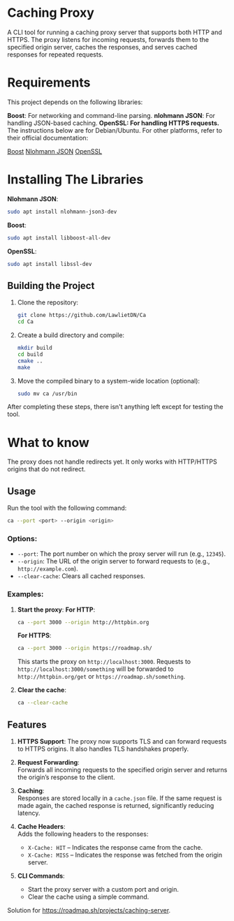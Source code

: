 
# **Caching Proxy**

A CLI tool for running a caching proxy server that supports both HTTP and HTTPS. The proxy listens for incoming requests, forwards them to the specified origin server, caches the responses, and serves cached responses for repeated requests.

# **Requirements**
This project depends on the following libraries:

**Boost**: For networking and command-line parsing.
**nlohmann JSON**: For handling JSON-based caching.
**OpenSSL: For handling HTTPS requests.**
The instructions below are for Debian/Ubuntu. For other platforms, refer to their official documentation:

[Boost](https://www.boost.org/users/download)
[Nlohmann JSON](https://github.com/nlohmann/json)
[OpenSSL](https://openssl-library.org/source/)

# **Installing The Libraries**
**Nlohmann JSON**:
```bash
sudo apt install nlohmann-json3-dev
```
**Boost**:
```bash
sudo apt install libboost-all-dev
```
**OpenSSL**:
```bash
sudo apt install libssl-dev
```
## **Building the Project**

1. Clone the repository:
   ```bash
   git clone https://github.com/LawlietDN/Ca
   cd Ca
   ```

2. Create a build directory and compile:
   ```bash
   mkdir build
   cd build
   cmake ..
   make
   ```

3. Move the compiled binary to a system-wide location (optional):
   ```bash
   sudo mv ca /usr/bin
   ```
After completing these steps, there isn't anything left except for testing the tool.

# **What to know**
The proxy does not handle redirects yet. It only works with HTTP/HTTPS origins that do not redirect.

## **Usage**

Run the tool with the following command:
```bash
ca --port <port> --origin <origin>
```

### **Options**:

- `--port`: The port number on which the proxy server will run (e.g., `12345`).
- `--origin`: The URL of the origin server to forward requests to (e.g., `http://example.com`).
- `--clear-cache`: Clears all cached responses.

### **Examples**:

1. **Start the proxy**:
   **For HTTP**:
   ```bash
   ca --port 3000 --origin http://httpbin.org
   ```
   **For HTTPS**:
   ```bash
   ca --port 3000 --origin https://roadmap.sh/
   ```
   This starts the proxy on `http://localhost:3000`. Requests to `http://localhost:3000/something` will be forwarded to `http://httpbin.org/get` or `https://roadmap.sh/something`.

3. **Clear the cache**:
   ```bash
   ca --clear-cache
   ```



## **Features**
1. **HTTPS Support**:
   The proxy now supports TLS and can forward requests to HTTPS origins.
   It also handles TLS handshakes properly.
1. **Request Forwarding**:  
   Forwards all incoming requests to the specified origin server and returns the origin’s response to the client.

2. **Caching**:  
   Responses are stored locally in a `cache.json` file. If the same request is made again, the cached response is returned, significantly reducing latency.

3. **Cache Headers**:  
   Adds the following headers to the responses:
   - `X-Cache: HIT` – Indicates the response came from the cache.
   - `X-Cache: MISS` – Indicates the response was fetched from the origin server.

4. **CLI Commands**:  
   - Start the proxy server with a custom port and origin.
   - Clear the cache using a simple command.


Solution for https://roadmap.sh/projects/caching-server.

